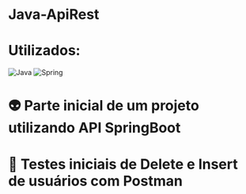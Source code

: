 # Java-ApiRest

# Utilizados:
![Java](https://img.shields.io/badge/java-%23ED8B00.svg?style=for-the-badge&logo=openjdk&logoColor=white) ![Spring](https://img.shields.io/badge/spring-%236DB33F.svg?style=for-the-badge&logo=spring&logoColor=white)

👽 Parte inicial de um projeto utilizando API SpringBoot
====

👀 Testes iniciais de Delete e Insert de usuários com Postman
===